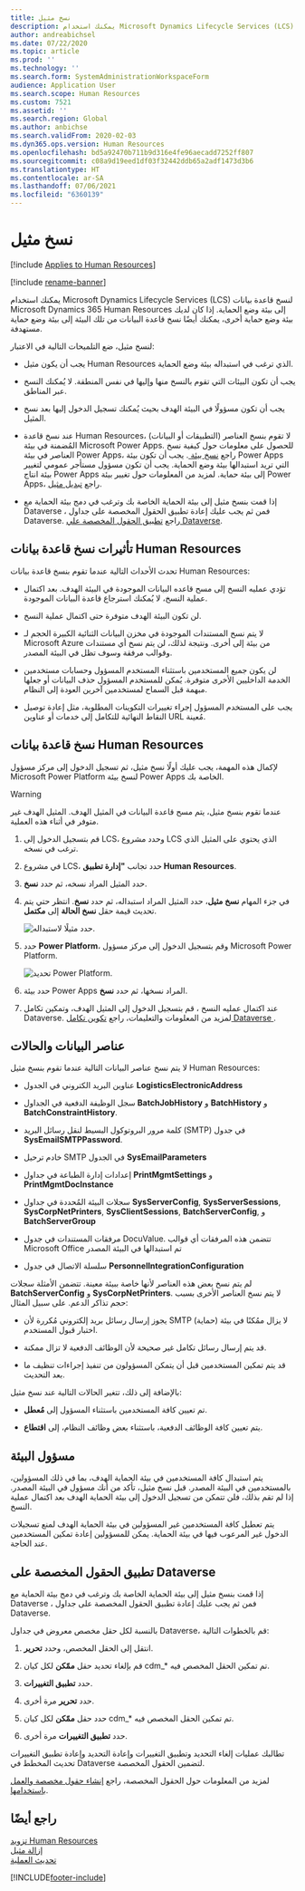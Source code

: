 ```yaml
---
title: نسخ مثيل
description: يمكنك استخدام Microsoft Dynamics Lifecycle Services (LCS) لنسخ قاعدة بيانات Microsoft Dynamics 365 Human Resources إلى بيئة وضع الحماية.
author: andreabichsel
ms.date: 07/22/2020
ms.topic: article
ms.prod: ''
ms.technology: ''
ms.search.form: SystemAdministrationWorkspaceForm
audience: Application User
ms.search.scope: Human Resources
ms.custom: 7521
ms.assetid: ''
ms.search.region: Global
ms.author: anbichse
ms.search.validFrom: 2020-02-03
ms.dyn365.ops.version: Human Resources
ms.openlocfilehash: bd5a92470b711b9d316e4fe96aecadd7252ff807
ms.sourcegitcommit: c08a9d19eed1df03f32442ddb65a2adf1473d3b6
ms.translationtype: HT
ms.contentlocale: ar-SA
ms.lasthandoff: 07/06/2021
ms.locfileid: "6360139"
---
```

# <a name="copy-an-instance"></a>نسخ مثيل

[!include [Applies to Human Resources](../includes/applies-to-hr.md)]

[!include [rename-banner](~/includes/cc-data-platform-banner.md)]

يمكنك استخدام Microsoft Dynamics Lifecycle Services (LCS) لنسخ قاعدة بيانات Microsoft Dynamics 365 Human Resources إلى بيئة وضع الحماية. إذا كان لديك بيئة وضع حماية أخرى، يمكنك أيضًا نسخ قاعدة البيانات من تلك البيئة إلى بيئة وضع حماية مستهدفة.

لنسخ مثيل، ضع التلميحات التالية في الاعتبار:

- يجب أن يكون مثيل Human Resources الذي ترغب في استبداله بيئة وضع الحماية.

- يجب أن تكون البيئات التي تقوم بالنسخ منها وإليها في نفس المنطقة. لا يُمكنك النسخ عبر المناطق.

- يجب أن تكون مسؤولًا في البيئة الهدف بحيث يُمكنك تسجيل الدخول إليها بعد نسخ المثيل.

- عند نسخ قاعدة Human Resources، لا تقوم بنسخ العناصر (التطبيقات أو البيانات) المُضمنة في بيئة Microsoft Power Apps. للحصول على معلومات حول كيفية نسخ العناصر في بيئة Power Apps، راجع [نسخ بيئة ](/power-platform/admin/copy-environment). يجب أن تكون بيئة Power Apps التي تريد استبدالها بيئة وضع الحماية. يجب أن تكون مسؤول مستأجر عمومي لتغيير بيئة انتاج Power Apps إلى بيئة حماية. لمزيد من المعلومات حول تغيير بيئة Power Apps، راجع [تبديل مثيل](/dynamics365/admin/switch-instance).

- إذا قمت بنسخ مثيل إلى بيئة الحماية الخاصة بك وترغب في دمج بيئة الحماية مع Dataverse ، فمن ثم يجب عليك إعادة تطبيق الحقول المخصصة على جداول Dataverse. راجع [تطبيق الحقول المخصصة علي Dataverse](hr-admin-setup-copy-instance.md?apply-custom-fields-to-common-data-service).

## <a name="effects-of-copying-a-human-resources-database"></a>تأثيرات نسخ قاعدة بيانات Human Resources

تحدث الأحداث التالية عندما تقوم بنسخ قاعدة بيانات Human Resources:

- تؤدي عمليه النسخ إلى مسح قاعده البيانات الموجودة في البيئة الهدف. بعد اكتمال عملية النسخ، لا يُمكنك استرجاع قاعدة البيانات الموجودة.

- لن تكون البيئة الهدف متوفرة حتى اكتمال عملية النسخ.

- لا يتم نسخ المستندات الموجودة في مخزن البيانات الثنائية الكبيرة الحجم لـ Microsoft Azure من بيئة إلى أخرى. ونتيجة لذلك، لن يتم نسخ أي مستندات وقوالب مرفقة وسوف تظل في البيئة المصدر.

- لن يكون جميع المستخدمين باستثناء المستخدم المسؤول وحسابات مستخدمين الخدمة الداخليين الأخرى متوفرة. يُمكن للمستخدم المسؤول حذف البيانات أو جعلها مبهمة قبل السماح لمستخدمين آخرين العودة إلى النظام.

- يجب على المستخدم المسؤول إجراء تغييرات التكوينات المطلوبة، مثل إعادة توصيل النقاط النهائية للتكامل إلى خدمات أو عناوين URL مُعينة.

## <a name="copy-the-human-resources-database"></a>نسخ قاعدة بيانات Human Resources

لإكمال هذه المهمة، يجب عليك أولًا نسخ مثيل، ثم تسجيل الدخول إلى مركز مسؤول Microsoft Power Platform لنسخ بيئة Power Apps الخاصة بك.

> [!WARNING]
> عندما تقوم بنسخ مثيل، يتم مسح قاعدة البيانات في المثيل الهدف. المثيل الهدف غير متوفر في أثناء هذه العملية.

1. قم بتسجيل الدخول إلى LCS، وحدد مشروع LCS الذي يحتوي على المثيل الذي ترغب في نسخه.

2. في مشروع LCS، حدد تجانب **"إدارة تطبيق Human Resources**.

3. حدد المثيل المراد نسخه، ثم حدد **نسخ**.

4. في جزء المهام **نسخ مثيل**، حدد المثيل المراد استبداله، ثم حدد **نسخ**. انتظر حتي يتم تحديث قيمة حقل **نسخ الحالة** إلى **مكتمل**.

   ![[حدد مثيلًا لاستبداله.](./media/copy-instance-select-target-instance.png)](./media/copy-instance-select-target-instance.png)

5. حدد **Power Platform**، وقم بتسجيل الدخول إلى مركز مسؤول Microsoft Power Platform.

   ![[تحديد Power Platform.](./media/copy-instance-select-power-platform.png)](./media/copy-instance-select-power-platform.png)

6. حدد بيئة Power Apps المراد نسخها، ثم حدد **نسخ**.

7. عند اكتمال عمليه النسخ ، قم بتسجيل الدخول إلى المثيل الهدف، وتمكين تكامل Dataverse. لمزيد من المعلومات والتعليمات، راجع [تكوين تكامل Dataverse ](./hr-admin-integration-common-data-service.md).

## <a name="data-elements-and-statuses"></a>عناصر البيانات والحالات

لا يتم نسخ عناصر البيانات التالية عندما تقوم بنسخ مثيل Human Resources:

- عناوين البريد الكتروني في الجدول **LogisticsElectronicAddress**

- سجل الوظيفة الدفعية في الجداول **BatchJobHistory** و **BatchHistory** و **BatchConstraintHistory**. 

- كلمة مرور البروتوكول البسيط لنقل رسائل البريد (SMTP) في جدول **SysEmailSMTPPassword**.

- خادم ترحيل SMTP في الجدول **SysEmailParameters** 

- إعدادات إدارة الطباعة في جداول **PrintMgmtSettings** و **PrintMgmtDocInstance** 

- سجلات البيئة المُحددة في جداول **SysServerConfig**, **SysServerSessions**, **SysCorpNetPrinters**, **SysClientSessions**, **BatchServerConfig**, و **BatchServerGroup** 

- مرفقات المستندات في جدول DocuValue. تتضمن هذه المرفقات أي قوالب Microsoft Office تم استبدالها في البيئة المصدر

- سلسلة الاتصال في جدول **PersonnelIntegrationConfiguration** 

لم يتم نسخ بعض هذه العناصر لأنها خاصة ببيئة معينة. تتضمن الأمثلة سجلات **BatchServerConfig** و **SysCorpNetPrinters**.  لا يتم نسخ العناصر الأخرى بسبب حجم تذاكر الدعم. على سبيل المثال:

- يجوز إرسال رسائل بريد إلكتروني مُكررة لأن SMTP لا يزال ممُكنًا في بيئة (حماية) اختبار قبول المستخدم.

- قد يتم إرسال رسائل تكامل غير صحيحة لأن الوظائف الدفعية لا تزال ممكنة.

- قد يتم تمكين المستخدمين قبل أن يتمكن المسؤولون من تنفيذ إجراءات تنظيف ما بعد التحديث.

بالإضافة إلى ذلك، تتغير الحالات التالية عند نسخ مثيل:

- تم تعيين كافة المستخدمين باستثناء المسؤول إلى **مُعطل**.

- يتم تعيين كافة الوظائف الدفعية، باستثناء بعض وظائف النظام، إلى **اقتطاع**.

## <a name="environment-admin"></a>مسؤول البيئة

يتم استبدال كافة المستخدمين في بيئة الحماية الهدف، بما في ذلك المسؤولين، بالمستخدمين في البيئة المصدر. قبل نسخ مثيل، تأكد من أنك مسؤول في البيئة المصدر. إذا لم تقم بذلك، فلن تتمكن من تسجيل الدخول إلى بيئة الحماية الهدف بعد اكتمال عملية النسخ.

يتم تعطيل كافة المستخدمين غير المسؤولين في بيئة الحماية الهدف لمنع تسجيلات الدخول غير المرعوب فيها في بيئة الحماية. يمكن للمسؤولين إعادة تمكين المستخدمين عند الحاجة.

## <a name="apply-custom-fields-to-dataverse"></a>تطبيق الحقول المخصصة على Dataverse

إذا قمت بنسخ مثيل إلى بيئة الحماية الخاصة بك وترغب في دمج بيئة الحماية مع Dataverse ، فمن ثم يجب عليك إعادة تطبيق الحقول المخصصة على جداول Dataverse.

بالنسبة لكل حقل مخصص معروض في جداول Dataverse، قم بالخطوات التالية:

1. انتقل إلى الحقل المخصص، وحدد **تحرير**.

2. قم بإلغاء تحديد حقل **ممّكن** لكل كيان cdm_* تم تمكين الحقل المخصص فيه. 

3. حدد **تطبيق التغييرات**.

4. حدد **تحرير** مرة أخرى.

5. حدد حقل **ممّكن** لكل كيان cdm_* تم تمكين الحقل المخصص فيه. 

6. حدد **تطبيق التغييرات** مرة أخرى.

تطالبك عمليات إلغاء التحديد وتطبيق التغييرات وإعادة التحديد وإعادة تطبيق التغييرات تحديث المخطط في Dataverse لتضمين الحقول المخصصة.

لمزيد من المعلومات حول الحقول المخصصة، راجع [‏‫إنشاء حقول مخصصة والعمل باستخدامها‬](../fin-ops-core/fin-ops/get-started/user-defined-fields.md).

## <a name="see-also"></a>راجع أيضًا

[تزويد Human Resources](hr-admin-setup-provision.md)</br>
[إزالة مثيل](hr-admin-setup-remove-instance.md)</br>
[تحديث العملية](hr-admin-setup-update-process.md)



[!INCLUDE[footer-include](../includes/footer-banner.md)]